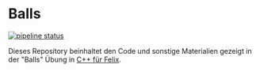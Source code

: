 # Balls

[![pipeline status](https://gitlab.kruecke.net/fklemme/balls/badges/master/pipeline.svg)](https://gitlab.kruecke.net/fklemme/balls/-/pipelines?ref=master)

Dieses Repository beinhaltet den Code und sonstige Materialien gezeigt in der "Balls" Übung in [C++ für Felix](https://www.youtube.com/playlist?list=PL4pf3VjXOtwfOfycGBEpo2IrJoioKZ23u).
